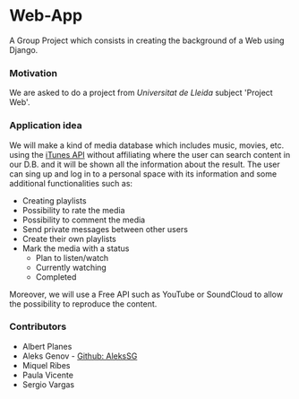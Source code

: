 # Web-App

A Group Project which consists in creating the background of a Web using Django.

### Motivation

We are asked to do a project from _Universitat de Lleida_ subject 'Project Web'.

### Application idea

We will make a kind of media database which includes music, movies, etc. using the [iTunes API](https://affiliate.itunes.apple.com/resources/documentation/itunes-store-web-service-search-api/) without affiliating where the user can search content in our D.B. and it will be shown all the information about the result.
The user can sing up and log in to a personal space with its information and some additional functionalities such as:

* Creating playlists
* Possibility to rate the media
* Possibility to comment the media
* Send private messages between other users
* Create their own playlists
* Mark the media with a status
    * Plan to listen/watch
    * Currently watching
    * Completed

Moreover, we will use a Free API such as YouTube or SoundCloud to allow the possibility to reproduce the content.

### Contributors
* Albert Planes
* Aleks Genov - [Github: AleksSG](http://github.com/AleksSG)
* Miquel Ribes
* Paula Vicente
* Sergio Vargas
